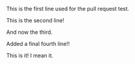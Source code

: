 This is the first line used for the pull request test.

This is the second line!

And now the third.

Added a final fourth line!!

This is it! I mean it.
